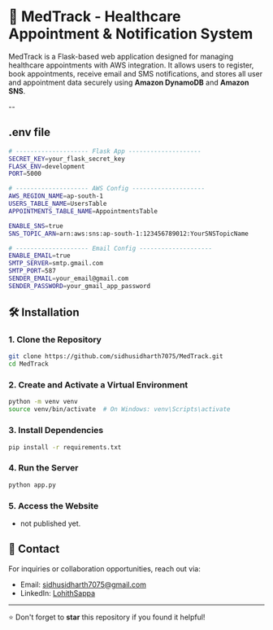 # 🏥 MedTrack - Healthcare Appointment & Notification System

MedTrack is a Flask-based web application designed for managing healthcare appointments with AWS integration. It allows users to register, book appointments, receive email and SMS notifications, and stores all user and appointment data securely using **Amazon DynamoDB** and **Amazon SNS**.


--
## .env file

```bash
# -------------------- Flask App --------------------
SECRET_KEY=your_flask_secret_key
FLASK_ENV=development
PORT=5000

# -------------------- AWS Config --------------------
AWS_REGION_NAME=ap-south-1
USERS_TABLE_NAME=UsersTable
APPOINTMENTS_TABLE_NAME=AppointmentsTable

ENABLE_SNS=true
SNS_TOPIC_ARN=arn:aws:sns:ap-south-1:123456789012:YourSNSTopicName

# -------------------- Email Config --------------------
ENABLE_EMAIL=true
SMTP_SERVER=smtp.gmail.com
SMTP_PORT=587
SENDER_EMAIL=your_email@gmail.com
SENDER_PASSWORD=your_gmail_app_password


```



## 🛠️ Installation

### 1. Clone the Repository
```bash
git clone https://github.com/sidhusidharth7075/MedTrack.git
cd MedTrack
```

### 2. Create and Activate a Virtual Environment
```bash
python -m venv venv
source venv/bin/activate  # On Windows: venv\Scripts\activate
```

### 3. Install Dependencies
```bash
pip install -r requirements.txt
```

### 4. Run the Server
```bash
python app.py
```

### 5. Access the Website
- not published yet.





## 📧 Contact
For inquiries or collaboration opportunities, reach out via:
- Email: [sidhusidharth7075@gmail.com](mailto:sidhusidharth7075@gmail.com)
- LinkedIn: [LohithSappa](https://www.linkedin.com/in/lohith-sappa-aab07629a/)

---
⭐ Don't forget to **star** this repository if you found it helpful!

